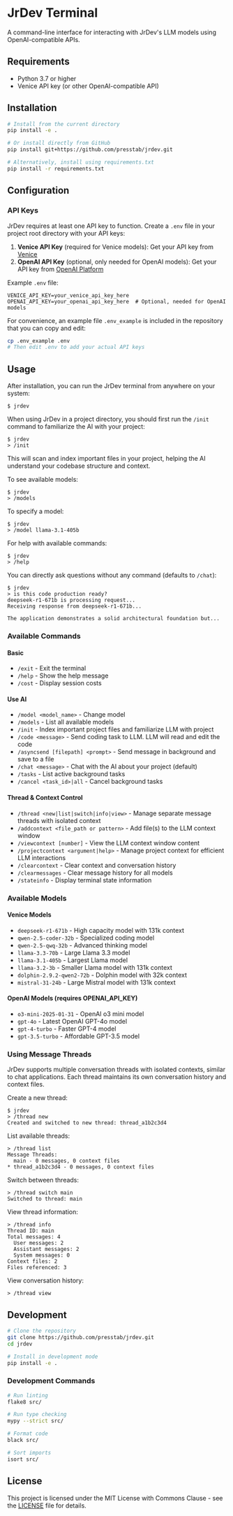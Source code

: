 # JrDev Terminal

A command-line interface for interacting with JrDev's LLM models using OpenAI-compatible APIs.

## Requirements

- Python 3.7 or higher
- Venice API key (or other OpenAI-compatible API)

## Installation

```bash
# Install from the current directory
pip install -e .

# Or install directly from GitHub
pip install git+https://github.com/presstab/jrdev.git

# Alternatively, install using requirements.txt
pip install -r requirements.txt
```

## Configuration

### API Keys

JrDev requires at least one API key to function. Create a `.env` file in your project root directory with your API keys:

1. **Venice API Key** (required for Venice models): Get your API key from [Venice](https://venice.ai)
2. **OpenAI API Key** (optional, only needed for OpenAI models): Get your API key from [OpenAI Platform](https://platform.openai.com/api-keys)

Example `.env` file:

```
VENICE_API_KEY=your_venice_api_key_here
OPENAI_API_KEY=your_openai_api_key_here  # Optional, needed for OpenAI models
```

For convenience, an example file `.env_example` is included in the repository that you can copy and edit:

```bash
cp .env_example .env
# Then edit .env to add your actual API keys
```

## Usage

After installation, you can run the JrDev terminal from anywhere on your system:

```
$ jrdev
```

When using JrDev in a project directory, you should first run the `/init` command to familiarize the AI with your project:

```
$ jrdev
> /init
```

This will scan and index important files in your project, helping the AI understand your codebase structure and context.

To see available models:

```
$ jrdev
> /models
```

To specify a model:

```
$ jrdev
> /model llama-3.1-405b
```

For help with available commands:

```
$ jrdev
> /help
```

You can directly ask questions without any command (defaults to `/chat`):

```
$ jrdev
> is this code production ready?
deepseek-r1-671b is processing request...
Receiving response from deepseek-r1-671b...

The application demonstrates a solid architectural foundation but...
```

### Available Commands

#### Basic
- `/exit` - Exit the terminal
- `/help` - Show the help message
- `/cost` - Display session costs

#### Use AI
- `/model <model_name>` - Change model
- `/models` - List all available models
- `/init` - Index important project files and familiarize LLM with project
- `/code <message>` - Send coding task to LLM. LLM will read and edit the code
- `/asyncsend [filepath] <prompt>` - Send message in background and save to a file
- `/chat <message>` - Chat with the AI about your project (default)
- `/tasks` - List active background tasks
- `/cancel <task_id>|all` - Cancel background tasks

#### Thread & Context Control
- `/thread <new|list|switch|info|view>` - Manage separate message threads with isolated context
- `/addcontext <file_path or pattern>` - Add file(s) to the LLM context window
- `/viewcontext [number]` - View the LLM context window content
- `/projectcontext <argument|help>` - Manage project context for efficient LLM interactions
- `/clearcontext` - Clear context and conversation history
- `/clearmessages` - Clear message history for all models
- `/stateinfo` - Display terminal state information

### Available Models

#### Venice Models
- `deepseek-r1-671b` - High capacity model with 131k context
- `qwen-2.5-coder-32b` - Specialized coding model
- `qwen-2.5-qwq-32b` - Advanced thinking model
- `llama-3.3-70b` - Large Llama 3.3 model
- `llama-3.1-405b` - Largest Llama model
- `llama-3.2-3b` - Smaller Llama model with 131k context
- `dolphin-2.9.2-qwen2-72b` - Dolphin model with 32k context
- `mistral-31-24b` - Large Mistral model with 131k context

#### OpenAI Models (requires OPENAI_API_KEY)
- `o3-mini-2025-01-31` - OpenAI o3 mini model
- `gpt-4o` - Latest OpenAI GPT-4o model
- `gpt-4-turbo` - Faster GPT-4 model
- `gpt-3.5-turbo` - Affordable GPT-3.5 model

### Using Message Threads

JrDev supports multiple conversation threads with isolated contexts, similar to chat applications. Each thread maintains its own conversation history and context files.

Create a new thread:
```
$ jrdev
> /thread new
Created and switched to new thread: thread_a1b2c3d4
```

List available threads:
```
> /thread list
Message Threads:
  main - 0 messages, 0 context files
* thread_a1b2c3d4 - 0 messages, 0 context files
```

Switch between threads:
```
> /thread switch main
Switched to thread: main
```

View thread information:
```
> /thread info
Thread ID: main
Total messages: 4
  User messages: 2
  Assistant messages: 2
  System messages: 0
Context files: 2
Files referenced: 3
```

View conversation history:
```
> /thread view
```

## Development

```bash
# Clone the repository
git clone https://github.com/presstab/jrdev.git
cd jrdev

# Install in development mode
pip install -e .
```

### Development Commands

```bash
# Run linting
flake8 src/

# Run type checking
mypy --strict src/

# Format code
black src/

# Sort imports
isort src/
```

## License

This project is licensed under the MIT License with Commons Clause - see the [LICENSE](LICENSE) file for details.